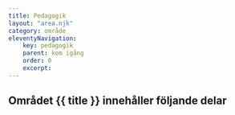```yaml
---
title: Pedagogik
layout: "area.njk"
category: område
eleventyNavigation:
    key: pedagogik
    parent: kom igång
    order: 0
    excerpt: 
---
```

## Området {{ title }} innehåller följande delar

